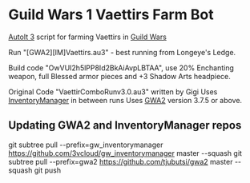 # Guild Wars 1 Vaettirs Farm Bot
[AutoIt 3](https://www.autoitscript.com/site/autoit/downloads/) script for farming Vaettirs in [Guild Wars](http://guildwars.com)

Run "[GWA2][IM]Vaettirs.au3" - best running from Longeye's Ledge.

Build code "OwVUI2h5lPP8Id2BkAiAvpLBTAA", use 20% Enchanting weapon, full Blessed armor pieces and +3 Shadow Arts headpiece.

Original Code "VaettirComboRunv3.0.au3" written by Gigi
Uses [InventoryManager](https://github.com/3vcloud/gw_inventorymanager) in between runs
Uses [GWA2](https://github.com/tjubutsi/gwa2) version 3.7.5 or above. 

## Updating GWA2 and InventoryManager repos
git subtree pull --prefix=gw_inventorymanager https://github.com/3vcloud/gw_inventorymanager master --squash
git subtree pull --prefix=gwa2 https://github.com/tjubutsi/gwa2 master --squash
git push